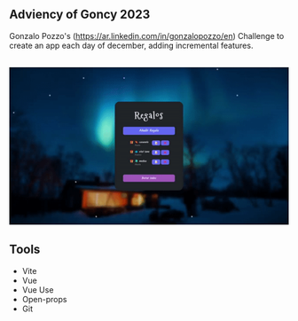 ## Adviency of Goncy 2023

Gonzalo Pozzo's (https://ar.linkedin.com/in/gonzalopozzo/en) Challenge to create an app each day of december, adding incremental features.


<p>
  <br>
<img src="demo.gif" alt="Demo">
  <br>
</p>




## Tools
- Vite
- Vue
- Vue Use
- Open-props
- Git